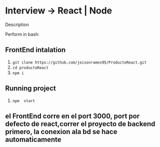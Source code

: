 # Interview -> React | Node 

Description


Perform in bash:

## FrontEnd intalation

1. `git clone https://github.com/jeisonramos95/ProductoReact.git`
2. `cd productoReact`
3. `npm i`

## Running project

1. `npm  start`

## el FrontEnd corre en el port 3000, port por defecto de react,correr  el proyecto de backend primero, la conexion ala bd se hace automaticamente 